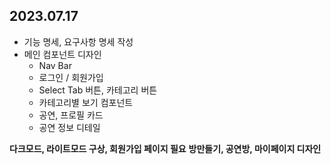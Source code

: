 ## 2023.07.17
- 기능 명세, 요구사항 명세 작성
- 메인 컴포넌트 디자인
    - Nav Bar
    - 로그인 / 회원가입
    - Select Tab 버튼, 카테고리 버튼
    - 카테고리별 보기 컴포넌트
    - 공연, 프로필 카드
    - 공연 정보 디테일

**다크모드, 라이트모드 구상, 회원가입 페이지 필요**
**방만들기, 공연방, 마이페이지 디자인**



